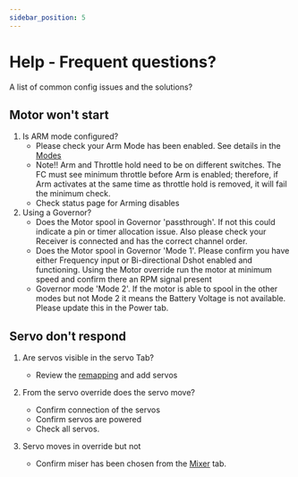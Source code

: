 ```yaml
---
sidebar_position: 5
---
```


# Help - Frequent questions?

A list of common config issues and the solutions?

## Motor won't start
1. Is ARM mode configured? 
    * Please check your Arm Mode has been enabled. See details in the [Modes](./Modes#arm) 
    * Note!! Arm and Throttle hold need to be on different switches. The FC must see minimum throttle before Arm is enabled; therefore, if Arm activates at the same time as throttle hold is removed, it will fail the minimum check. 
    * Check status page for Arming disables  
3. Using a Governor?  
    * Does the Motor spool in Governor 'passthrough'. If not this could indicate a pin or timer allocation issue. Also please check your Receiver is connected and has the correct channel order.  
    * Does the Motor spool in Governor 'Mode 1'. Please confirm you have either Frequency input or Bi-directional Dshot enabled and functioning. Using the Motor override run the motor at minimum speed and confirm there an RPM signal present  
    * Governor mode 'Mode 2'. If the motor is able to spool in the other modes but not Mode 2 it means the Battery Voltage is not available. Please update this in the Power tab. 


## Servo don't respond
1. Are servos visible in the servo Tab? 
    * Review the [remapping](Remapping.md) and add servos

2. From the servo override does the servo move?
    * Confirm connection of the servos
    * Confirm servos are powered
    * Check all servos.

3. Servo moves in override but not 
    * Confirm miser has been chosen from the [Mixer](Mixer.md) tab.